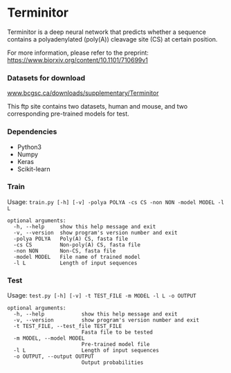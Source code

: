 # Terminitor

Terminitor is a deep neural network that predicts whether a sequence contains a polyadenylated (poly(A)) cleavage site (CS) at certain position.

For more information, please refer to the preprint: https://www.biorxiv.org/content/10.1101/710699v1

### Datasets for download  
www.bcgsc.ca/downloads/supplementary/Terminitor  

This ftp site contains two datasets, human and mouse, and two corresponding pre-trained models for test.  

### Dependencies  
* Python3
* Numpy
* Keras
* Scikit-learn  

### Train  

Usage: `train.py [-h] [-v] -polya POLYA -cs CS -non NON -model MODEL -l L`

```
optional arguments:
  -h, --help     show this help message and exit
  -v, --version  show program's version number and exit
  -polya POLYA   Poly(A) CS, fasta file
  -cs CS         Non-poly(A) CS, fasta file
  -non NON       Non-CS, fasta file
  -model MODEL   File name of trained model
  -l L           Length of input sequences
```

### Test

Usage: `test.py [-h] [-v] -t TEST_FILE -m MODEL -l L -o OUTPUT`  

```
optional arguments:
  -h, --help            show this help message and exit
  -v, --version         show program's version number and exit
  -t TEST_FILE, --test_file TEST_FILE
                        Fasta file to be tested
  -m MODEL, --model MODEL
                        Pre-trained model file
  -l L                  Length of input sequences
  -o OUTPUT, --output OUTPUT
                        Output probabilities
```

